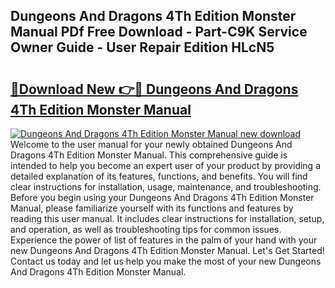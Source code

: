 ## Dungeons And Dragons 4Th Edition Monster Manual PDf Free Download - Part-C9K Service Owner Guide - User Repair Edition HLcN5

# <h2><a href="http://bc29117.oget.top/?id=Dungeons+And+Dragons+4Th+Edition+Monster+Manual">🔗Download New 👉🔴 Dungeons And Dragons 4Th Edition Monster Manual</a></h2>

[![Dungeons And Dragons 4Th Edition Monster Manual new download](https://i.imgur.com/5g1atiW.png)](http://bc29117.oget.top/?id=Dungeons+And+Dragons+4Th+Edition+Monster+Manual)
Welcome to the user manual for your newly obtained Dungeons And Dragons 4Th Edition Monster Manual. This comprehensive guide is intended to help you become an expert user of your product by providing a detailed explanation of its features, functions, and benefits. You will find clear instructions for installation, usage, maintenance, and troubleshooting. Before you begin using your Dungeons And Dragons 4Th Edition Monster Manual, please familiarize yourself with its functions and features by reading this user manual. It includes clear instructions for installation, setup, and operation, as well as troubleshooting tips for common issues. Experience the power of list of features in the palm of your hand with your new Dungeons And Dragons 4Th Edition Monster Manual. Let's Get Started! Contact us today and let us help you make the most of your new Dungeons And Dragons 4Th Edition Monster Manual.

